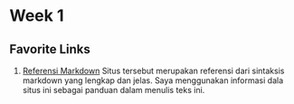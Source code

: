 # Week 1
## Favorite Links

1. [Referensi Markdown](markdownguide.org/cheat-sheet/)
Situs tersebut merupakan referensi dari sintaksis markdown yang lengkap dan jelas. Saya menggunakan
informasi dala situs ini sebagai panduan dalam menulis teks ini.
